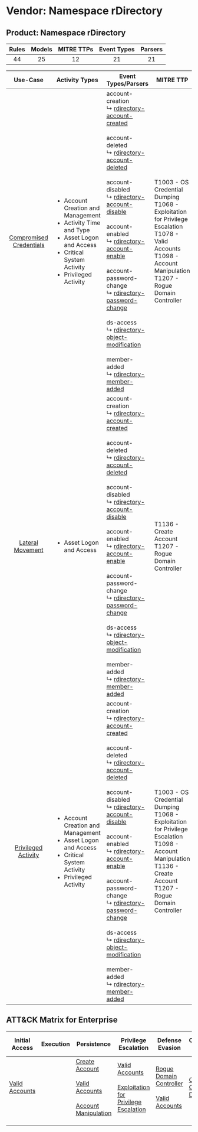 Vendor: Namespace rDirectory
============================
Product: Namespace rDirectory
-----------------------------
| Rules | Models | MITRE TTPs | Event Types | Parsers |
|:-----:|:------:|:----------:|:-----------:|:-------:|
|  44   |   25   |     12     |     21      |   21    |

|                                 Use-Case                                  | Activity Types                                                                                                                                                                | Event Types/Parsers                                                                                                                                                                                                                                                                                                                                                                                                                                                                                                                                                                                                                                                                                                                                                                                                                | MITRE TTP                                                                                                                                                                       | Content                                               |
|:-------------------------------------------------------------------------:| ----------------------------------------------------------------------------------------------------------------------------------------------------------------------------- | ---------------------------------------------------------------------------------------------------------------------------------------------------------------------------------------------------------------------------------------------------------------------------------------------------------------------------------------------------------------------------------------------------------------------------------------------------------------------------------------------------------------------------------------------------------------------------------------------------------------------------------------------------------------------------------------------------------------------------------------------------------------------------------------------------------------------------------- | ------------------------------------------------------------------------------------------------------------------------------------------------------------------------------- | ----------------------------------------------------- |
| [Compromised Credentials](../UseCases/usecase_compromised_credentials.md) | <ul><li>Account Creation and Management</li><li>Activity Time  and Type</li><li>Asset Logon and Access</li><li>Critical System Activity</li><li>Privileged Activity</li></ul> |  account-creation<br> ↳ [rdirectory-account-created](../Parsers/parserContent_rdirectory-account-created.md)<br><br> account-deleted<br> ↳ [rdirectory-account-deleted](../Parsers/parserContent_rdirectory-account-deleted.md)<br><br> account-disabled<br> ↳ [rdirectory-account-disable](../Parsers/parserContent_rdirectory-account-disable.md)<br><br> account-enabled<br> ↳ [rdirectory-account-enable](../Parsers/parserContent_rdirectory-account-enable.md)<br><br> account-password-change<br> ↳ [rdirectory-password-change](../Parsers/parserContent_rdirectory-password-change.md)<br><br> ds-access<br> ↳ [rdirectory-object-modification](../Parsers/parserContent_rdirectory-object-modification.md)<br><br> member-added<br> ↳ [rdirectory-member-added](../Parsers/parserContent_rdirectory-member-added.md)<br> | T1003 - OS Credential Dumping<br>T1068 - Exploitation for Privilege Escalation<br>T1078 - Valid Accounts<br>T1098 - Account Manipulation<br>T1207 - Rogue Domain Controller<br> | <ul><li>17 Rules</li></ul><ul><li>10 Models</li></ul> |
|        [Lateral Movement](../UseCases/usecase_lateral_movement.md)        | <ul><li>Asset Logon and Access</li></ul>                                                                                                                                      |  account-creation<br> ↳ [rdirectory-account-created](../Parsers/parserContent_rdirectory-account-created.md)<br><br> account-deleted<br> ↳ [rdirectory-account-deleted](../Parsers/parserContent_rdirectory-account-deleted.md)<br><br> account-disabled<br> ↳ [rdirectory-account-disable](../Parsers/parserContent_rdirectory-account-disable.md)<br><br> account-enabled<br> ↳ [rdirectory-account-enable](../Parsers/parserContent_rdirectory-account-enable.md)<br><br> account-password-change<br> ↳ [rdirectory-password-change](../Parsers/parserContent_rdirectory-password-change.md)<br><br> ds-access<br> ↳ [rdirectory-object-modification](../Parsers/parserContent_rdirectory-object-modification.md)<br><br> member-added<br> ↳ [rdirectory-member-added](../Parsers/parserContent_rdirectory-member-added.md)<br> | T1136 - Create Account<br>T1207 - Rogue Domain Controller<br>                                                                                                                   | <ul><li>3 Rules</li></ul>                             |
|     [Privileged Activity](../UseCases/usecase_privileged_activity.md)     | <ul><li>Account Creation and Management</li><li>Asset Logon and Access</li><li>Critical System Activity</li><li>Privileged Activity</li></ul>                                 |  account-creation<br> ↳ [rdirectory-account-created](../Parsers/parserContent_rdirectory-account-created.md)<br><br> account-deleted<br> ↳ [rdirectory-account-deleted](../Parsers/parserContent_rdirectory-account-deleted.md)<br><br> account-disabled<br> ↳ [rdirectory-account-disable](../Parsers/parserContent_rdirectory-account-disable.md)<br><br> account-enabled<br> ↳ [rdirectory-account-enable](../Parsers/parserContent_rdirectory-account-enable.md)<br><br> account-password-change<br> ↳ [rdirectory-password-change](../Parsers/parserContent_rdirectory-password-change.md)<br><br> ds-access<br> ↳ [rdirectory-object-modification](../Parsers/parserContent_rdirectory-object-modification.md)<br><br> member-added<br> ↳ [rdirectory-member-added](../Parsers/parserContent_rdirectory-member-added.md)<br> | T1003 - OS Credential Dumping<br>T1068 - Exploitation for Privilege Escalation<br>T1098 - Account Manipulation<br>T1136 - Create Account<br>T1207 - Rogue Domain Controller<br> | <ul><li>24 Rules</li></ul><ul><li>15 Models</li></ul> |

ATT&CK Matrix for Enterprise
----------------------------
| Initial Access                                                      | Execution | Persistence                                                                                                                                                                                                     | Privilege Escalation                                                                                                                                          | Defense Evasion                                                                                                                                 | Credential Access                                                          | Discovery | Lateral Movement | Collection | Command and Control | Exfiltration | Impact |
| ------------------------------------------------------------------- | --------- | --------------------------------------------------------------------------------------------------------------------------------------------------------------------------------------------------------------- | ------------------------------------------------------------------------------------------------------------------------------------------------------------- | ----------------------------------------------------------------------------------------------------------------------------------------------- | -------------------------------------------------------------------------- | --------- | ---------------- | ---------- | ------------------- | ------------ | ------ |
| [Valid Accounts](https://attack.mitre.org/techniques/T1078)<br><br> |           | [Create Account](https://attack.mitre.org/techniques/T1136)<br><br>[Valid Accounts](https://attack.mitre.org/techniques/T1078)<br><br>[Account Manipulation](https://attack.mitre.org/techniques/T1098)<br><br> | [Valid Accounts](https://attack.mitre.org/techniques/T1078)<br><br>[Exploitation for Privilege Escalation](https://attack.mitre.org/techniques/T1068)<br><br> | [Rogue Domain Controller](https://attack.mitre.org/techniques/T1207)<br><br>[Valid Accounts](https://attack.mitre.org/techniques/T1078)<br><br> | [OS Credential Dumping](https://attack.mitre.org/techniques/T1003)<br><br> |           |                  |            |                     |              |        |